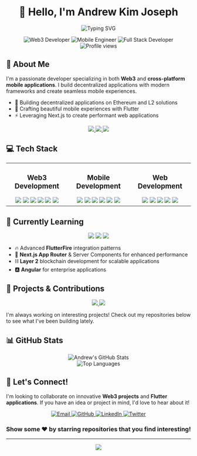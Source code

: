 # <div align="center">👋 Hello, I'm Andrew Kim Joseph</div>

<div align="center">
  
  ![Typing SVG](https://readme-typing-svg.demolab.com?font=Fira+Code&pause=1000&color=1A8FE3&center=true&vCenter=true&width=435&lines=Web3+Developer;Flutter+Mobile+Engineer;Full+Stack+Developer)
  
  <img src="https://img.shields.io/badge/Web3-Developer-blue?style=for-the-badge&logo=ethereum" alt="Web3 Developer"/>
  <img src="https://img.shields.io/badge/Mobile-Engineer-green?style=for-the-badge&logo=flutter" alt="Mobile Engineer"/>
  <img src="https://img.shields.io/badge/Full%20Stack-Developer-orange?style=for-the-badge&logo=react" alt="Full Stack Developer"/>
</div>

<div align="center">
  <img src="https://komarev.com/ghpvc/?username=andrewkimjoseph&style=flat-square&color=blue" alt="Profile views"/>
</div>

## 🚀 About Me


I'm a passionate developer specializing in both **Web3** and **cross-platform mobile applications**. I build decentralized applications with modern frameworks and create seamless mobile experiences.

- 🔭 Building decentralized applications on Ethereum and L2 solutions
- 🌱 Crafting beautiful mobile experiences with Flutter
- ⚡ Leveraging Next.js to create performant web applications

<div align="center">
  <a href="https://ethereum.org/en/">
    <img src="https://img.shields.io/badge/-Ethereum-3C3C3D?style=for-the-badge&logo=ethereum&logoColor=white" />
  </a>
  <a href="https://flutter.dev/">
    <img src="https://img.shields.io/badge/-Flutter-02569B?style=for-the-badge&logo=flutter" />
  </a>
  <a href="https://nextjs.org/">
    <img src="https://img.shields.io/badge/-Next.js-000000?style=for-the-badge&logo=next.js" />
  </a>
</div>

## 💻 Tech Stack

<table>
  <tr>
    <td valign="top" width="33%">
      <h3 align="center">Web3 Development</h3>
      <div align="center">  
        <img src="https://img.shields.io/badge/-Solidity-363636?style=for-the-badge&logo=solidity&logoColor=white" />
        <img src="https://img.shields.io/badge/-Hardhat-FFF04D?style=for-the-badge&logo=hardhat&logoColor=black" />
        <img src="https://img.shields.io/badge/-EVM-3C3C3D?style=for-the-badge&logo=ethereum&logoColor=white" />
        <img src="https://img.shields.io/badge/-Viem-646CFF?style=for-the-badge" />
        <img src="https://img.shields.io/badge/-Wagmi-14151A?style=for-the-badge" />
        <img src="https://img.shields.io/badge/-RainbowKit-7B68EE?style=for-the-badge" />
      </div>
    </td>
    <td valign="top" width="33%">
      <h3 align="center">Mobile Development</h3>
      <div align="center">  
        <img src="https://img.shields.io/badge/-Flutter-02569B?style=for-the-badge&logo=flutter" />
        <img src="https://img.shields.io/badge/-Dart-0175C2?style=for-the-badge&logo=dart" />
        <img src="https://img.shields.io/badge/-Firebase-FFCA28?style=for-the-badge&logo=firebase&logoColor=black" />
        <img src="https://img.shields.io/badge/-Supabase-3ECF8E?style=for-the-badge&logo=supabase&logoColor=white" />
        <img src="https://img.shields.io/badge/-Riverpod-0175C2?style=for-the-badge" />
        <img src="https://img.shields.io/badge/-Provider-02569B?style=for-the-badge" />
      </div>
    </td>
    <td valign="top" width="33%">
      <h3 align="center">Web Development</h3>
      <div align="center">  
        <img src="https://img.shields.io/badge/-Next.js-000000?style=for-the-badge&logo=next.js" />
        <img src="https://img.shields.io/badge/-React-61DAFB?style=for-the-badge&logo=react&logoColor=black" />
        <img src="https://img.shields.io/badge/-Zustand-764ABC?style=for-the-badge" />
        <img src="https://img.shields.io/badge/-Tailwind_CSS-38B2AC?style=for-the-badge&logo=tailwind-css" />
        <img src="https://img.shields.io/badge/-Styled_Components-DB7093?style=for-the-badge&logo=styled-components&logoColor=white" />
      </div>
    </td>
  </tr>
</table>

## 🌱 Currently Learning

<div align="center">
  <img src="https://img.shields.io/badge/-FlutterFire-FFCA28?style=for-the-badge&logo=firebase&logoColor=black" />
  <img src="https://img.shields.io/badge/-Next.js_App_Router-000000?style=for-the-badge&logo=next.js" />
  <img src="https://img.shields.io/badge/-Layer_2-3C3C3D?style=for-the-badge&logo=ethereum&logoColor=white" />
</div>

- 🔥 Advanced **FlutterFire** integration patterns
- 🚄 **Next.js App Router** & Server Components for enhanced performance
- ⛓️ **Layer 2** blockchain development for scalable applications
- 🅰️ **Angular** for enterprise applications

## 🔭 Projects & Contributions

<div align="center">
  <a href="https://github.com/andrewkimjoseph?tab=repositories">
    <img src="https://github-readme-stats.vercel.app/api/pin/?username=andrewkimjoseph&repo=canvassing-participant&theme=tokyonight" />
  </a>
  <a href="https://github.com/andrewkimjoseph?tab=repositories">
    <img src="https://github-readme-stats.vercel.app/api/pin/?username=nyfaapp&repo=celo-nyfa-app&theme=tokyonight" />
  </a>
</div>

I'm always working on interesting projects! Check out my repositories below to see what I've been building lately.

## 📊 GitHub Stats

<div align="center">
  <img src="https://github-readme-stats.vercel.app/api?username=andrewkimjoseph&show_icons=true&count_private=true&hide=issues&theme=tokyonight" alt="Andrew's GitHub Stats" />
</div>

<div align="center">
  <img src="https://github-readme-stats.vercel.app/api/top-langs/?username=andrewkimjoseph&layout=compact&theme=tokyonight" alt="Top Languages" />
</div>

## 💬 Let's Connect!

I'm looking to collaborate on innovative **Web3 projects** and **Flutter applications**. If you have an idea or project in mind, I'd love to hear about it!

<div align="center">
  <a href="mailto:andrewkimjoseph@gmail.com">
    <img src="https://img.shields.io/badge/-Email-D14836?style=for-the-badge&logo=gmail&logoColor=white" alt="Email"/>
  </a>
  <a href="https://github.com/andrewkimjoseph">
    <img src="https://img.shields.io/badge/-GitHub-181717?style=for-the-badge&logo=github" alt="GitHub"/>
  </a>
  <a href="https://www.linkedin.com/in/andrew-kim-joseph/">
    <img src="https://img.shields.io/badge/-LinkedIn-0077B5?style=for-the-badge&logo=linkedin" alt="LinkedIn"/>
  </a>
  <a href="https://x.com/andrewkimjoseph">
    <img src="https://img.shields.io/badge/-Twitter-1DA1F2?style=for-the-badge&logo=twitter&logoColor=white" alt="Twitter"/>
  </a>
</div>

<div align="center">
  
  ### Show some ❤️ by starring repositories that you find interesting!
  
</div>

---

<div align="center">
  <img src="https://capsule-render.vercel.app/api?type=waving&color=gradient&height=100&section=footer" />
</div>
